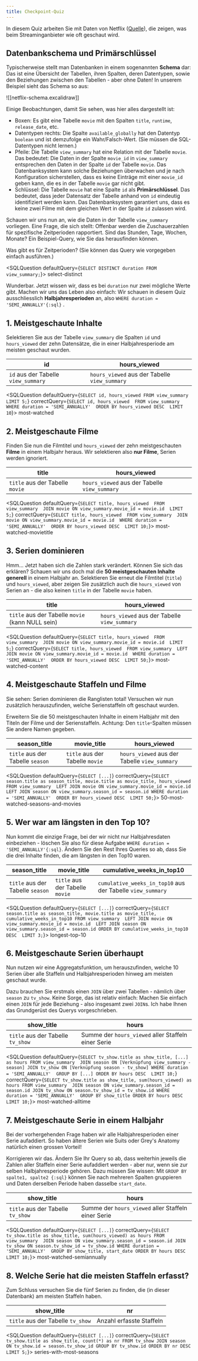 ```yaml
---
title: Checkpoint-Quiz
---
```

In diesem Quiz arbeiten Sie mit Daten von Netflix ([Quelle](https://github.com/lerocha/netflixdb)), die zeigen, was beim Streaminganbieter wie oft geschaut wird.

## Datenbankschema und Primärschlüssel

Typischerweise stellt man Datenbanken in einem sogenannten **Schema** dar: Das ist eine Übersicht der Tabellen, ihren Spalten, deren Datentypen, sowie den Beziehungen zwischen den Tabellen - aber ohne Daten! In unserem Beispiel sieht das Schema so aus:

<StickMe>
![[netflix-schema.excalidraw]]
</StickMe>

Einige Beobachtungen, damit Sie sehen, was hier alles dargestellt ist:

-   Boxen: Es gibt eine Tabelle `movie` mit den Spalten `title`, `runtime`, `release_date`, etc.
-   Datentypen rechts: Die Spalte `available_globally` hat den Datentyp `boolean` und ist demzufolge ein Wahr/Falsch-Wert. (Sie müssen die SQL-Datentypen nicht lernen.)
-   Pfeile: Die Tabelle `view_summary` hat eine Relation mit der Tabelle `movie`. Das bedeutet: Die Daten in der Spalte `movie_id` in `view_summary` entsprechen den Daten in der Spalte `id` der Tabelle `movie`. Das Datenbanksystem kann solche Beziehungen überwachen und je nach Konfiguration sicherstellen, dass es keine Einträge mit einer `movie_id` geben kann, die es in der Tabelle `movie` gar nicht gibt.
-   Schlüssel: Die Tabelle `movie` hat eine Spalte `id` als **Primärschlüssel**. Das bedeutet, dass jeder Datensatz der Tabelle anhand von `id` eindeutig identifiziert werden kann. Das Datenbanksystem garantiert uns, dass es keine zwei Filme mit dem gleichen Wert in der Spalte `id` zulassen wird.

Schauen wir uns nun an, wie die Daten in der Tabelle `view_summary` vorliegen. Eine Frage, die sich stellt: Offenbar werden die Zuschauerzahlen für spezifische Zeitperioden rapportiert. Sind das Stunden, Tage, Wochen, Monate? Ein Beispiel-Query, wie Sie das herausfinden können.

Was gibt es für Zeitperioden? (Sie können das Query wie vorgegeben einfach ausführen.)

<SQLQuestion
defaultQuery={`SELECT DISTINCT duration
FROM view_summary;`}>
select-distinct
</SQLQuestion>

Wunderbar. Jetzt wissen wir, dass es bei `duration` nur zwei mögliche Werte gibt. Machen wir uns das Leben also einfach: Wir schauen in diesem Quiz ausschliesslich **Halbjahresperioden** an, also `WHERE duration = 'SEMI_ANNUALLY'{:sql}` .

## 1. Meistgeschaute Inhalte

Selektieren Sie aus der Tabelle `view_summary` die Spalten `id` und `hours_viewed` der zehn Datensätze, die in einer Halbjahresperiode am meisten geschaut wurden.

| id                                  | hours_viewed                                  |
| ----------------------------------- | --------------------------------------------- |
| `id` aus der Tabelle `view_summary` | `hours_viewed` aus der Tabelle `view_summary` |

<SQLQuestion
defaultQuery={`SELECT id, hours_viewed
FROM view_summary 
LIMIT 5;`}
correctQuery={`SELECT id, hours_viewed 
FROM view_summary 
WHERE duration = 'SEMI_ANNUALLY' 
ORDER BY hours_viewed DESC 
LIMIT 10`}>
most-watched
</SQLQuestion>

## 2. Meistgeschaute Filme

Finden Sie nun die Filmtitel und `hours_viewed` der zehn meistgeschauten **Filme** in einem Halbjahr heraus. Wir selektieren also **nur Filme**, Serien werden ignoriert.

| title                        | hours_viewed                                  |
| ---------------------------- | --------------------------------------------- |
| `title` aus der Tabelle `movie` | `hours_viewed` aus der Tabelle `view_summary` |

<SQLQuestion
defaultQuery={`SELECT title, hours_viewed 
FROM view_summary 
JOIN movie ON view_summary.movie_id = movie.id 
LIMIT 5;`}
correctQuery={`SELECT title, hours_viewed 
FROM view_summary 
JOIN movie ON view_summary.movie_id = movie.id 
WHERE duration = 'SEMI_ANNUALLY' 
ORDER BY hours_viewed DESC 
LIMIT 10;`}>
most-watched-movietitle
</SQLQuestion>

## 3. Serien dominieren

Hmm... Jetzt haben sich die Zahlen stark verändert. Können Sie sich das erklären? Schauen wir uns doch mal die **50 meistgeschauten Inhalte generell** in einem Halbjahr an. Selektieren Sie erneut die Filmtitel (`title`) und `hours_viewed`, aber zeigen Sie zusätzlich auch die `hours_viewed` von Serien an - die also keinen `title` in der Tabelle `movie` haben.

| title                                            | hours_viewed                                  |
| ------------------------------------------------ | --------------------------------------------- |
| `title` aus der Tabelle `movie` (kann NULL sein) | `hours_viewed` aus der Tabelle `view_summary` |

<SQLQuestion
defaultQuery={`SELECT title, hours_viewed 
FROM view_summary 
JOIN movie ON view_summary.movie_id = movie.id 
LIMIT 5;`}
correctQuery={`SELECT title, hours_viewed 
FROM view_summary 
LEFT JOIN movie ON view_summary.movie_id = movie.id 
WHERE duration = 'SEMI_ANNUALLY' 
ORDER BY hours_viewed DESC 
LIMIT 50;`}>
most-watched-content
</SQLQuestion>

## 4. Meistgeschaute Staffeln und Filme

Sie sehen: Serien dominieren die Ranglisten total! Versuchen wir nun zusätzlich herauszufinden, welche Serienstaffeln oft geschaut wurden.

Erweitern Sie die 50 meistgeschauten Inhalte in einem Halbjahr mit den Titeln der Filme und der Serienstaffeln. Achtung: Den `title`-Spalten müssen Sie andere Namen gegeben.

| season_title                     | movie_title                     | hours_viewed                                  |
| -------------------------------- | ------------------------------- | --------------------------------------------- |
| `title` aus der Tabelle `season` | `title` aus der Tabelle `movie` | `hours_viewed` aus der Tabelle `view_summary` |

<SQLQuestion
defaultQuery={`SELECT [...]`}
correctQuery={`SELECT season.title as season_title, movie.title as movie_title, hours_viewed
FROM view_summary 
LEFT JOIN movie ON view_summary.movie_id = movie.id 
LEFT JOIN season ON view_summary.season_id = season.id
WHERE duration = 'SEMI_ANNUALLY' 
ORDER BY hours_viewed DESC 
LIMIT 50;`}>
50-most-watched-seasons-and-movies
</SQLQuestion>

## 5. Wer war am längsten in den Top 10?

Nun kommt die einzige Frage, bei der wir nicht nur Halbjahresdaten einbeziehen - löschen Sie also für diese Aufgabe `WHERE duration = 'SEMI_ANNUALLY'{:sql}`. Ändern Sie den Rest Ihres Queries so ab, dass Sie die drei Inhalte finden, die am längsten in den Top10 waren.

| season_title                     | movie_title                     | cumulative_weeks_in_top10                                  |
| -------------------------------- | ------------------------------- | ---------------------------------------------------------- |
| `title` aus der Tabelle `season` | `title` aus der Tabelle `movie` | `cumulative_weeks_in_top10` aus der Tabelle `view_summary` |

<SQLQuestion
defaultQuery={`SELECT [...]`}
correctQuery={`SELECT season.title as season_title, movie.title as movie_title, cumulative_weeks_in_top10
FROM view_summary 
LEFT JOIN movie ON view_summary.movie_id = movie.id 
LEFT JOIN season ON view_summary.season_id = season.id
ORDER BY cumulative_weeks_in_top10 DESC 
LIMIT 3;`}>
longest-top-10
</SQLQuestion>

## 6. Meistgeschaute Serien überhaupt

Nun nutzen wir eine Aggregatsfunktion, um herauszufinden, welche 10 Serien über alle Staffeln und Halbjahresperioden hinweg am meisten geschaut wurde. 

Dazu brauchen Sie erstmals einen `JOIN` über zwei Tabellen - nämlich über `season` zu `tv_show`. Keine Sorge, das ist relativ einfach: Machen Sie einfach einen `JOIN` für jede Beziehung - also insgesamt zwei `JOIN`s. Ich habe Ihnen das Grundgerüst des Querys vorgeschrieben.

| show_title                        | hours                                               |
| --------------------------------- | --------------------------------------------------- |
| `title` aus der Tabelle `tv_show` | Summe der `hours_viewed` aller Staffeln einer Serie |

<SQLQuestion
defaultQuery={`SELECT tv_show.title as show_title, [...] as hours
FROM view_summary 
JOIN season ON [Verknüpfung view_summary - season]
JOIN tv_show ON [Verknüpfung season - tv_show]
WHERE duration = 'SEMI_ANNUALLY' 
GROUP BY [...]
ORDER BY hours DESC 
LIMIT 10;`}
correctQuery={`SELECT tv_show.title as show_title, sum(hours_viewed) as hours
FROM view_summary 
JOIN season ON view_summary.season_id = season.id
JOIN tv_show ON season.tv_show_id = tv_show.id
WHERE duration = 'SEMI_ANNUALLY' 
GROUP BY show_title
ORDER BY hours DESC 
LIMIT 10;`}>
most-watched-alltime
</SQLQuestion>

## 7. Meistgeschaute Serie in einem Halbjahr

Bei der vorhergehenden Frage haben wir alle Halbjahresperioden einer Serie aufaddiert. So haben ältere Serien wie Suits oder Grey's Anatomy natürlich einen grossen Vorteil!

Korrigieren wir das. Ändern Sie Ihr Query so ab, dass weiterhin jeweils die Zahlen aller Staffeln einer Serie aufaddiert werden - aber nur, wenn sie zur selben Halbjahresperiode gehören. Dazu müssen Sie wissen: Mit `GROUP BY spalte1, spalte2 {:sql}` können Sie nach mehreren Spalten gruppieren und Daten derselben Periode haben dasselbe `start_date`.

| show_title                        | hours                                               |
| --------------------------------- | --------------------------------------------------- |
| `title` aus der Tabelle `tv_show` | Summe der `hours_viewed` aller Staffeln einer Serie |

<SQLQuestion
defaultQuery={`SELECT [...]`}
correctQuery={`SELECT tv_show.title as show_title, sum(hours_viewed) as hours
FROM view_summary 
JOIN season ON view_summary.season_id = season.id
JOIN tv_show ON season.tv_show_id = tv_show.id
WHERE duration = 'SEMI_ANNUALLY' 
GROUP BY show_title, start_date
ORDER BY hours DESC 
LIMIT 10;`}>
most-watched-semiannually
</SQLQuestion>

## 8. Welche Serie hat die meisten Staffeln erfasst?

Zum Schluss versuchen Sie die fünf Serien zu finden, die (in dieser Datenbank) am meisten Staffeln haben.

| show_title                        | nr                       |
| --------------------------------- | ------------------------ |
| `title` aus der Tabelle `tv_show` | Anzahl erfasste Staffeln |

<SQLQuestion
defaultQuery={`SELECT [...]`}
correctQuery={`SELECT tv_show.title as show_title, count(*) as nr
FROM tv_show
JOIN season ON tv_show.id = season.tv_show_id
GROUP BY tv_show.id
ORDER BY nr DESC
LIMIT 5;`}>
series-with-most-seasons
</SQLQuestion>
